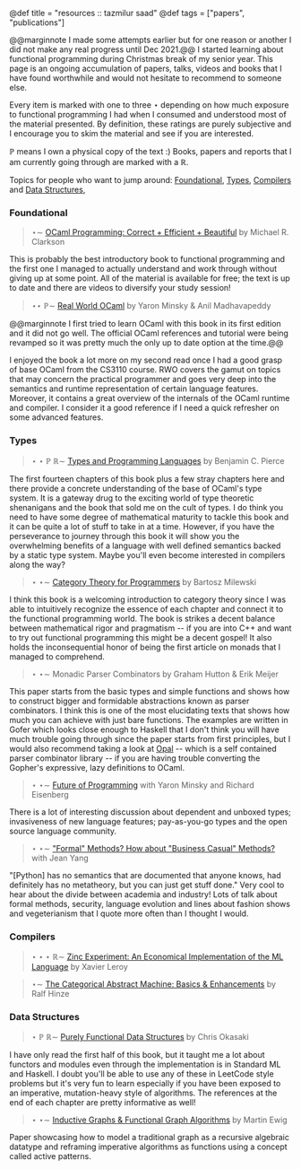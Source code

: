 @def title = "resources :: tazmilur saad"
@def tags = ["papers", "publications"]



@@marginnote I made some attempts earlier but for one reason or another I did not make any real progress until Dec 2021.@@
I started learning about functional programming during Christmas break of my senior year. This page is an ongoing accumulation of papers, talks, videos and books that I have found worthwhile and would not hesitate to recommend to someone else. 

Every item is marked with one to three $\star$ depending on how much exposure to functional programming I had when I consumed and understood most of the material presented. By definition, these ratings are purely subjective and I encourage you to skim the material and see if you are interested. 

$\mathbb{P}$ means I own a physical copy of the text :) Books, papers and reports that I am currently going through are marked with a $\mathbb{R}$. 

Topics for people who want to jump around:
[Foundational](#foundational),
[Types](#types),
[Compilers](#compilers) and
[Data Structures](#data-structures),

### Foundational

> $\star \sim$ [OCaml Programming: Correct + Efficient + Beautiful](https://cs3110.github.io/textbook/cover.html) by Michael R. Clarkson

This is probably the best introductory book to functional programming and the first one I managed to actually understand and work through
without giving up at some point. All of the material is available for free; the text is up to date and there are videos to diversify your
study session!

> $\star  \star ~\mathbb{P} \sim$ [Real World OCaml](https://dev.realworldocaml.org/) by Yaron Minsky & Anil Madhavapeddy

@@marginnote I first tried to learn OCaml with this book in its first edition and it did not go well. The official OCaml references and tutorial were being
revamped so it was pretty much the only up to date option at the time.@@

I enjoyed the book a lot more on my second read once I had a good grasp of base OCaml from the CS3110 course. RWO covers the gamut on topics that 
may concern the practical programmer and goes very deep into the semantics and runtime representation of certain language features. Moreover, it contains a great
overview of the internals of the OCaml runtime and compiler. I consider it a good reference if I need a quick refresher on some advanced features.

### Types

> $\star ~\star ~\mathbb{P} ~\mathbb{R} \sim$ [Types and Programming Languages](https://www.cis.upenn.edu/~bcpierce/tapl/) by Benjamin C. Pierce

The first fourteen chapters of this book plus a few stray chapters here and there provide a concrete understanding of the base of OCaml's type system. 
It is a gateway drug to the exciting world of type theoretic shenanigans and the book that sold me on the cult of types. I do think you need to have some
degree of mathematical maturity to tackle this book and it can be quite a lot of stuff to take in at a time. However, if you have the perseverance to
journey through this book it will show you the overwhelming benefits of a language with well defined semantics backed by a static type system. Maybe
you'll even become interested in compilers along the way? 

> $\star ~\star \sim$ [Category Theory for Programmers](https://bartoszmilewski.com/2014/10/28/category-theory-for-programmers-the-preface/) by Bartosz Milewski

I think this book is a welcoming introduction to category theory since I was able to intuitively recognize the essence of each chapter and connect it to
the functional programming world. The book is strikes a decent balance between mathematical rigor and pragmatism -- if you are into C++ and want to try
out functional programming this might be a decent gospel! It also holds the inconsequential honor of being the first article on monads that I managed to comprehend.

> $\star ~\star \sim$ Monadic Parser Combinators by Graham Hutton & Erik Meijer

This paper starts from the basic types and simple functions and shows how to construct bigger and formidable abstractions known as parser combinators. I think
this is one of the most elucidating texts that shows how much you can achieve with just bare functions. The examples are written in Gofer which looks close
enough to Haskell that I don't think you will have much trouble going through since the paper starts from first principles, but I would also recommend taking
a look at [Opal](https://github.com/pyrocat101/opal) -- which is a self contained parser combinator library -- if you are having trouble converting the
Gopher's expressive, lazy definitions to OCaml.

> $\star ~\star \sim$ [Future of Programming](https://signalsandthreads.com/future-of-programming/) with Yaron Minsky and Richard Eisenberg

There is a lot of interesting discussion about dependent and unboxed types; invasiveness of new language features; pay-as-you-go types and the
open source language community.

> $\star ~\star \sim$ ["Formal" Methods? How about "Business Casual" Methods?](https://building-better-systems.simplecast.com/episodes/1-jean-yang-formal-methods-how-about-business-casual-methods) with Jean Yang

"[Python] has no semantics that are documented that anyone knows, had definitely has no metatheory, but you can just get stuff done." 
Very cool to hear about the divide between academia and industry! Lots of talk about formal methods, security, language evolution and lines about
fashion shows and vegeterianism that I quote more often than I thought I would.

### Compilers

> $\star \star \star ~\mathbb{R} \sim$ [Zinc Experiment: An Economical Implementation of the ML Language](https://caml.inria.fr/pub/papers/xleroy-zinc.pdf) by Xavier Leroy

> $\star \sim$ [The Categorical Abstract Machine: Basics & Enhancements](https://dl.acm.org/doi/book/10.5555/895602) by Ralf Hinze

### Data Structures

> $\star ~\mathbb{P} ~\mathbb{R} \sim$ [Purely Functional Data Structures](https://dl.acm.org/doi/10.5555/580840) by Chris Okasaki

I have only read the first half of this book, but it taught me a lot about functors and modules even through the implementation
is in Standard ML and Haskell. I doubt you'll be able to use any of these in LeetCode style problems but it's very fun to learn
especially if you have been exposed to an imperative, mutation-heavy style of algorithms. The references at the end of each chapter
are pretty informative as well!

> $\star ~\star \sim$ [Inductive Graphs & Functional Graph Algorithms](https://dl.acm.org/doi/10.1017/S0956796801004075) by Martin Ewig

Paper showcasing how to model a traditional graph as a recursive algebraic datatype and reframing imperative algorithms as 
functions using a concept called active patterns.